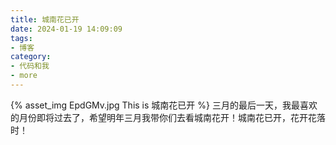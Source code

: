 ```yaml
---
title: 城南花已开
date: 2024-01-19 14:09:09
tags:
- 博客
category:
- 代码和我
- more
---
```

{% asset_img EpdGMv.jpg This is 城南花已开 %}
三月的最后一天，我最喜欢的月份即将过去了，希望明年三月我带你们去看城南花开！城南花已开，花开花落时！